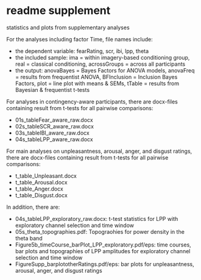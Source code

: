 # readme supplement

statistics and plots from supplementary analyses

For the analyses including factor Time, file names include: 
- the dependent variable: fearRating, scr, ibi, lpp, theta
- the included sample: ima = within imagery-based conditioning group, real = classical conditioning, acrossGroups = across all participants
- the output: anovaBayes = Bayes Factors for ANOVA models, anovaFreq = results from frequentist ANOVA, BFInclusion = Inclusion Bayes Factors, plot = line plot with means & SEMs, tTable = results from Bayesian & frequentist t-tests

For analyses in contingency-aware participants, there are docx-files containing result from t-tests for all pairwise comparisons:
- 01s_tableFear_aware_raw.docx
- 02s_tableSCR_aware_raw.docx
- 03s_tableIBI_aware_raw.docx
- 04s_tableLPP_aware_raw.docx

For main analyses on unpleasantness, arousal, anger, and disgust ratings, there are docx-files containing result from t-tests for all pairwise comparisons:
- t_table_Unpleasant.docx
- t_table_Arousal.docx
- t_table_Anger.docx
- t_table_Disgust.docx

In addition, there are:
- 04s_tableLPP_exploratory_raw.docx: t-test statistics for LPP with exploratory channel selection and time window
- 05s_theta_topographies.pdf: Topograohies for power density in the theta band
- Figure5b_timeCourse_barPlot_LPP_exploratory.pdf/eps: time courses, bar plots and topographies of LPP amplitudes for exploratory channel selection and time window
- FigureSupp_barplototherRatings.pdf/eps: bar plots for unpleasantness, arousal, anger, and disgust ratings